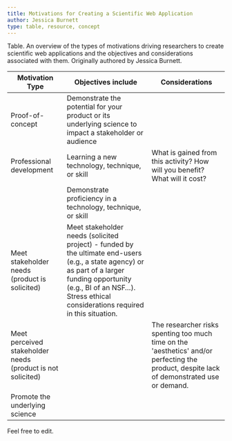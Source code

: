 ```yaml
---
title: Motivations for Creating a Scientific Web Application
author: Jessica Burnett
type: table, resource, concept
---
```


Table. An overview of the types of motivations driving researchers to create scientific web applications and the objectives and considerations associated with them. Originally authored by Jessica Burnett. 

| Motivation Type                                             | Objectives include                                                                                                                                                                                                               | Considerations                                                                                                                                     |
|-------------------------------------------------------------|----------------------------------------------------------------------------------------------------------------------------------------------------------------------------------------------------------------------------------|----------------------------------------------------------------------------------------------------------------------------------------------------|
| Proof-of-concept                                            | Demonstrate the potential for your product or its underlying science to impact a stakeholder or audience                                                                                                                         |                                                                                                                                                    |
| Professional development                                    | Learning a new technology, technique, or skill                                                                                                                                                                                   | What is gained from this activity? How will you benefit? What will it cost?                                                                        |
|                                                             | Demonstrate proficiency in a technology, technique, or skill                                                                                                                                                                     |                                                                        |
| Meet stakeholder needs (product is solicited)               | Meet stakeholder needs (solicited project) - funded by the ultimate end-users (e.g., a state agency) or as part of a larger funding opportunity (e.g., BI of an NSF…). Stress ethical considerations required in this situation. |                                                                                                                                                    |
| Meet perceived stakeholder needs (product is not solicited) |                                                                                                                                                                                                                                  | The researcher risks spenting too much time on the 'aesthetics' and/or perfecting the product, despite lack of demonstrated use or demand. |
| Promote the underlying science                              |                                                                                                                                                                                                                                  |                                                                                                                                                    |


Feel free to edit.
